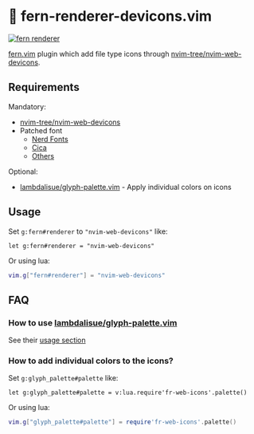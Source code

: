 # 🌿 fern-renderer-devicons.vim

[![fern renderer](https://img.shields.io/badge/🌿%20fern-plugin-yellowgreen)](https://github.com/lambdalisue/fern.vim)

[fern.vim](https://github.com/lambdalisue/fern.vim) plugin which add file type icons through [nvim-tree/nvim-web-devicons](https://github.com/nvim-tree/nvim-web-devicons).

## Requirements

Mandatory:

- [nvim-tree/nvim-web-devicons](https://github.com/nvim-tree/nvim-web-devicons)
- Patched font
  - [Nerd Fonts](https://www.nerdfonts.com/)
  - [Cica](https://github.com/miiton/Cica)
  - [Others](https://github.com/ryanoasis/nerd-fonts#patched-fonts)

Optional:

- [lambdalisue/glyph-palette.vim](https://github.com/lambdalisue/glyph-palette.vim) - Apply individual colors on icons 

## Usage

Set `g:fern#renderer` to `"nvim-web-devicons"` like:

```vim
let g:fern#renderer = "nvim-web-devicons"
```

Or using lua:

```lua
vim.g["fern#renderer"] = "nvim-web-devicons"
```
## FAQ

### How to use [lambdalisue/glyph-palette.vim](https://github.com/lambdalisue/glyph-palette.vim)

See their [usage section](https://github.com/lambdalisue/glyph-palette.vim#usage)

### How to add individual colors to the icons?

Set `g:glyph_palette#palette` like:

```vim
let g:glyph_palette#palette = v:lua.require'fr-web-icons'.palette()
```

Or using lua:

```lua
vim.g["glyph_palette#palette"] = require'fr-web-icons'.palette()
```
